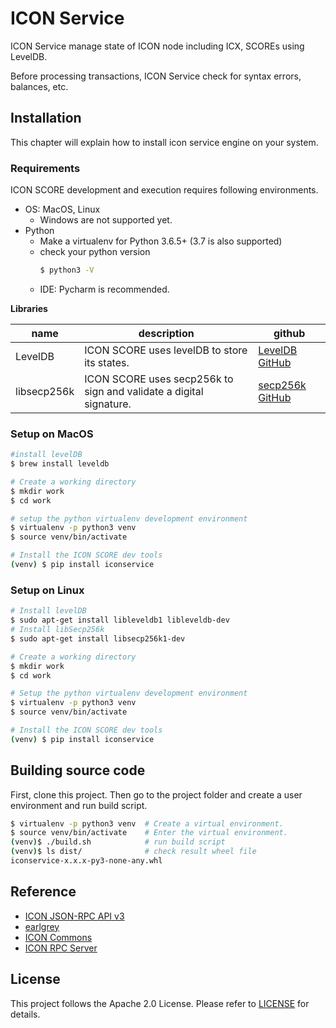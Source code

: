 # ICON Service

ICON Service manage state of ICON node including ICX, SCOREs using LevelDB.

Before processing transactions, ICON Service check for syntax errors, balances, etc. 

## Installation

This chapter will explain how to install icon service engine on your system. 

### Requirements

ICON SCORE development and execution requires following environments.

* OS: MacOS, Linux
    * Windows are not supported yet.
* Python
  * Make a virtualenv for Python 3.6.5+ (3.7 is also supported)
  * check your python version
    ```bash
    $ python3 -V
    ```
  * IDE: Pycharm is recommended.

**Libraries**

| name        | description                                                  | github                                                       |
| ----------- | ------------------------------------------------------------ | ------------------------------------------------------------ |
| LevelDB     | ICON SCORE uses levelDB to store its states.                 | [LevelDB GitHub](https://github.com/google/leveldb)          |
| libsecp256k | ICON SCORE uses secp256k to sign and validate a digital signature. | [secp256k GitHub](https://github.com/bitcoin-core/secp256k1) |

### Setup on MacOS

```bash
#install levelDB
$ brew install leveldb

# Create a working directory
$ mkdir work
$ cd work

# setup the python virtualenv development environment
$ virtualenv -p python3 venv
$ source venv/bin/activate

# Install the ICON SCORE dev tools
(venv) $ pip install iconservice
```

### Setup on Linux

```bash
# Install levelDB
$ sudo apt-get install libleveldb1 libleveldb-dev
# Install libSecp256k
$ sudo apt-get install libsecp256k1-dev

# Create a working directory
$ mkdir work
$ cd work

# Setup the python virtualenv development environment
$ virtualenv -p python3 venv
$ source venv/bin/activate

# Install the ICON SCORE dev tools
(venv) $ pip install iconservice
```

## Building source code

First, clone this project. Then go to the project folder and create a user environment and run build script.

```bash
$ virtualenv -p python3 venv  # Create a virtual environment.
$ source venv/bin/activate    # Enter the virtual environment.
(venv)$ ./build.sh            # run build script
(venv)$ ls dist/              # check result wheel file
iconservice-x.x.x-py3-none-any.whl
```

## Reference
- [ICON JSON-RPC API v3](https://github.com/icon-project/icon-rpc-server/blob/master/docs/icon-json-rpc-v3.md)
- [earlgrey](https://github.com/icon-project/earlgrey)
- [ICON Commons](https://github.com/icon-project/icon-commons)
- [ICON RPC Server](https://github.com/icon-project/icon-rpc-server)

## License

This project follows the Apache 2.0 License. Please refer to [LICENSE](https://www.apache.org/licenses/LICENSE-2.0) for details.
